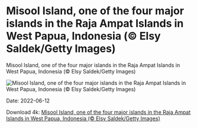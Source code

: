 # Misool Island, one of the four major islands in the Raja Ampat Islands in West Papua, Indonesia (© Elsy Saldek/Getty Images)

Misool Island, one of the four major islands in the Raja Ampat Islands in West Papua, Indonesia (© Elsy Saldek/Getty Images)

![Misool Island, one of the four major islands in the Raja Ampat Islands in West Papua, Indonesia (© Elsy Saldek/Getty Images)](https://bing.com/th?id=OHR.MisoolIsland_EN-US7672276436_UHD.jpg&w=1024&h=576)

Date: 2022-06-12

Download 4k: [Misool Island, one of the four major islands in the Raja Ampat Islands in West Papua, Indonesia (© Elsy Saldek/Getty Images)](https://bing.com/th?id=OHR.MisoolIsland_EN-US7672276436_UHD.jpg)

